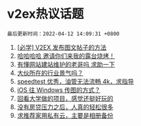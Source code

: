 # v2ex热议话题

`最后更新时间：2022-04-12 14:09:31 +0800`

1. [[必学] V2EX 发布图文帖子的方法](https://www.v2ex.com/t/846267)
1. [哈哈哈哈 邀请你们来我的露台烧烤！](https://www.v2ex.com/t/846294)
1. [有懂网站建站维护的老哥吗 求助一下](https://www.v2ex.com/t/846332)
1. [大伙所在的行业景气吗？](https://www.v2ex.com/t/846308)
1. [speedtest 优秀，油管无法流畅 4k，求指导](https://www.v2ex.com/t/846419)
1. [iOS 往 Windows 传图的方式？](https://www.v2ex.com/t/846321)
1. [回看大学做的项目，感觉还挺好玩的](https://www.v2ex.com/t/846279)
1. [没有房贷压力之后，人真的轻松很多](https://www.v2ex.com/t/846454)
1. [求推荐家用私有云，主要是相册备份](https://www.v2ex.com/t/846374)

